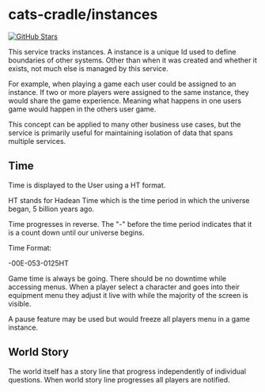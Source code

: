 # cats-cradle/instances

[![GitHub Stars](https://img.shields.io/github/stars/hxtree/cats-cradle?style=social)](https://github.com/hxtree/cats-cradle/stargazers)

This service tracks instances. A instance is a unique Id used to define
boundaries of other systems. Other than when it was created and whether it
exists, not much else is managed by this service.

For example, when playing a game each user could be assigned to an instance. If
two or more players were assigned to the same instance, they would share the
game experience. Meaning what happens in one users game would happen in the
others user game.

This concept can be applied to many other business use cases, but the service is
primarily useful for maintaining isolation of data that spans multiple services.

## Time

Time is displayed to the User using a HT format.

HT stands for Hadean Time which is the time period in which the universe began,
5 billion years ago.

Time progresses in reverse. The "-" before the time period indicates that it is
a count down until our universe begins.

Time Format:

-00E-053-0125HT

Game time is always be going. There should be no downtime while accessing menus.
When a player select a character and goes into their equipment menu they adjust
it live with while the majority of the screen is visible.

A pause feature may be used but would freeze all players menu in a game
instance.

## World Story

The world itself has a story line that progress independently of individual
questions. When world story line progresses all players are notified.
